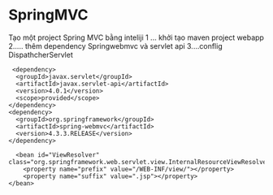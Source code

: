 # SpringMVC
Tạo một project Spring MVC bằng inteliji 
1 ... khởi tạo maven project webapp
2..... thêm dependency Springwebmvc và servlet api
3....conflig DispathcherServlet


     <dependency>
      <groupId>javax.servlet</groupId>
      <artifactId>javax.servlet-api</artifactId>
      <version>4.0.1</version>
      <scope>provided</scope>
    </dependency>
    <dependency>
      <groupId>org.springframework</groupId>
      <artifactId>spring-webmvc</artifactId>
      <version>4.3.3.RELEASE</version>
    </dependency>

      <bean id="ViewResolver" class="org.springframework.web.servlet.view.InternalResourceViewResolver">
        <property name="prefix" value="/WEB-INF/view/"></property>
        <property name="suffix" value=".jsp"></property>
    </bean>
